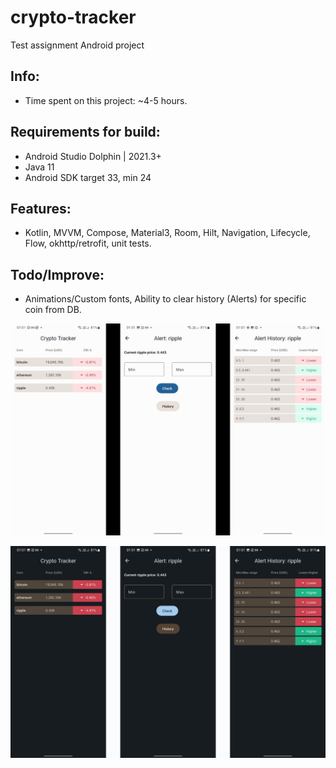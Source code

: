 # crypto-tracker
Test assignment Android project

## Info:
- Time spent on this project: ~4-5 hours.

## Requirements for build: 
- Android Studio Dolphin | 2021.3+
- Java 11
- Android SDK target 33, min 24

## Features:
- Kotlin, MVVM, Compose, Material3, Room, Hilt, Navigation, Lifecycle, Flow, okhttp/retrofit, unit tests. 

## Todo/Improve:
- Animations/Custom fonts, Ability to clear history (Alerts) for specific coin from DB. 

![Example1](info/light_theme.jpg)

![Example1](info/dark_theme.jpg)
